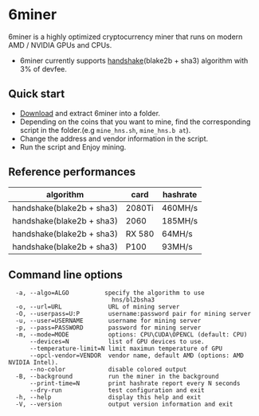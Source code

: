 # 6miner

6miner is a highly optimized cryptocurrency miner that runs on modern AMD / NVIDIA GPUs and CPUs. 
* 6miner currently supports [handshake](https://handshake.org/)(blake2b + sha3) algorithm with 3% of devfee.

## Quick start
* [Download](https://github.com/6block/6miner/releases/latest) and extract 6miner into a folder.
* Depending on the coins that you want to mine, find the corresponding script in the folder.(e.g `mine_hns.sh`, `mine_hns.b at`).
* Change the address and vendor information in the script.
* Run the script and Enjoy mining.

## Reference performances
| algorithm | card | hashrate | 
| --- | --- | --- |
| handshake(blake2b + sha3) | 2080Ti | 460MH/s |
| handshake(blake2b + sha3) | 2060 | 185MH/s |
| handshake(blake2b + sha3) | RX 580 | 64MH/s |
| handshake(blake2b + sha3) | P100 | 93MH/s |


## Command line options
```
  -a, --algo=ALGO          specify the algorithm to use
                             hns/bl2bsha3
  -o, --url=URL             URL of mining server
  -O, --userpass=U:P        username:password pair for mining server
  -u, --user=USERNAME       username for mining server
  -p, --pass=PASSWORD       password for mining server
  -m, --mode=MODE           options: CPU\CUDA\OPENCL (default: CPU)
      --devices=N           list of GPU devices to use.
      --temperature-limit=N limit maximun temperature of GPU
      --opcl-vendor=VENDOR  vendor name, default AMD (options: AMD NVIDIA Intel).
      --no-color            disable colored output
  -B, --background          run the miner in the background
      --print-time=N        print hashrate report every N seconds
      --dry-run             test configuration and exit
  -h, --help                display this help and exit
  -V, --version             output version information and exit
```
